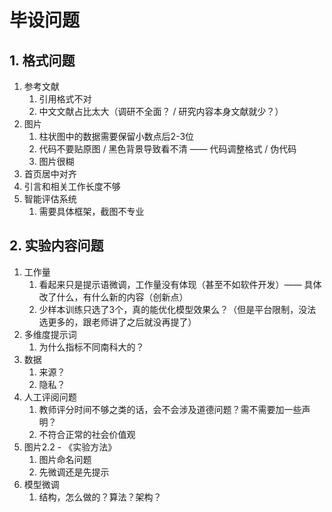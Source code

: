 # 毕设问题

## 1. 格式问题

1. 参考文献
   1. 引用格式不对
   2. 中文文献占比太大（调研不全面？ / 研究内容本身文献就少？）
2. 图片
   1. 柱状图中的数据需要保留小数点后2-3位
   2. 代码不要贴原图 / 黑色背景导致看不清 —— 代码调整格式 / 伪代码
   3. 图片很糊
3. 首页居中对齐
4. 引言和相关工作长度不够
5. 智能评估系统
   1. 需要具体框架，截图不专业

## 2. 实验内容问题

1. 工作量
   1. 看起来只是提示语微调，工作量没有体现（甚至不如软件开发）—— 具体改了什么，有什么新的内容（创新点）
   2. 少样本训练只选了3个，真的能优化模型效果么？（但是平台限制，没法选更多的，跟老师讲了之后就没再提了）
2. 多维度提示词
   1. 为什么指标不同南科大的？
3. 数据
   1. 来源？
   2. 隐私？
4. 人工评阅问题
   1. 教师评分时间不够之类的话，会不会涉及道德问题？需不需要加一些声明？
   2. 不符合正常的社会价值观
5. 图片2.2 - 《实验方法》
   1. 图片命名问题
   2. 先微调还是先提示
6. 模型微调
   1. 结构，怎么做的？算法？架构？
